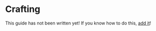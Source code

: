 # Crafting

This guide has not been written yet! If you know how to do this, [add it](../../../how-to-contribute.md)!
